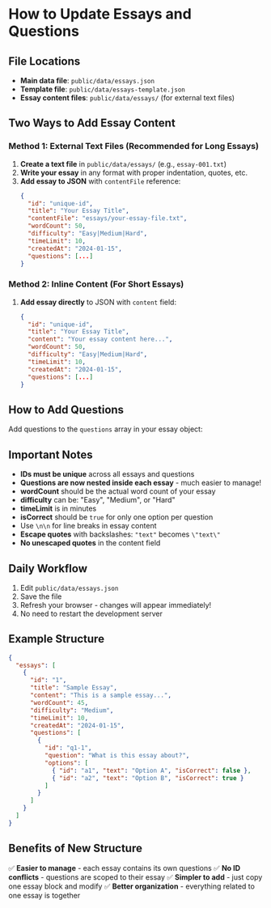 # How to Update Essays and Questions

## File Locations
- **Main data file**: `public/data/essays.json`
- **Template file**: `public/data/essays-template.json`
- **Essay content files**: `public/data/essays/` (for external text files)

## Two Ways to Add Essay Content

### Method 1: External Text Files (Recommended for Long Essays)

1. **Create a text file** in `public/data/essays/` (e.g., `essay-001.txt`)
2. **Write your essay** in any format with proper indentation, quotes, etc.
3. **Add essay to JSON** with `contentFile` reference:
   ```json
   {
     "id": "unique-id",
     "title": "Your Essay Title",
     "contentFile": "essays/your-essay-file.txt",
     "wordCount": 50,
     "difficulty": "Easy|Medium|Hard",
     "timeLimit": 10,
     "createdAt": "2024-01-15",
     "questions": [...]
   }
   ```

### Method 2: Inline Content (For Short Essays)

1. **Add essay directly** to JSON with `content` field:
   ```json
   {
     "id": "unique-id",
     "title": "Your Essay Title",
     "content": "Your essay content here...",
     "wordCount": 50,
     "difficulty": "Easy|Medium|Hard",
     "timeLimit": 10,
     "createdAt": "2024-01-15",
     "questions": [...]
   }
   ```

## How to Add Questions

Add questions to the `questions` array in your essay object:

## Important Notes

- **IDs must be unique** across all essays and questions
- **Questions are now nested inside each essay** - much easier to manage!
- **wordCount** should be the actual word count of your essay
- **difficulty** can be: "Easy", "Medium", or "Hard"
- **timeLimit** is in minutes
- **isCorrect** should be `true` for only one option per question
- Use `\n\n` for line breaks in essay content
- **Escape quotes** with backslashes: `"text"` becomes `\"text\"`
- **No unescaped quotes** in the content field

## Daily Workflow

1. Edit `public/data/essays.json`
2. Save the file
3. Refresh your browser - changes will appear immediately!
4. No need to restart the development server

## Example Structure

```json
{
  "essays": [
    {
      "id": "1",
      "title": "Sample Essay",
      "content": "This is a sample essay...",
      "wordCount": 45,
      "difficulty": "Medium",
      "timeLimit": 10,
      "createdAt": "2024-01-15",
      "questions": [
        {
          "id": "q1-1",
          "question": "What is this essay about?",
          "options": [
            { "id": "a1", "text": "Option A", "isCorrect": false },
            { "id": "a2", "text": "Option B", "isCorrect": true }
          ]
        }
      ]
    }
  ]
}
```

## Benefits of New Structure

✅ **Easier to manage** - each essay contains its own questions
✅ **No ID conflicts** - questions are scoped to their essay
✅ **Simpler to add** - just copy one essay block and modify
✅ **Better organization** - everything related to one essay is together
